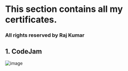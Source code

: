 # This section contains all my certificates.

### All rights reserved by Raj Kumar

## 1. CodeJam
![image](https://user-images.githubusercontent.com/92293392/232262190-209ffc84-cf0e-468c-a349-6b49ce1f379a.png)
